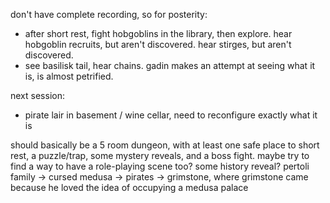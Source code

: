 don't have complete recording, so for posterity:

- after short rest, fight hobgoblins in the library, then explore. hear hobgoblin recruits, but aren't discovered. hear stirges, but aren't discovered. 
- see basilisk tail, hear chains. gadin makes an attempt at seeing what it is, is almost petrified.

next session:
- pirate lair in basement / wine cellar, need to reconfigure exactly what it is

should basically be a 5 room dungeon, with at least one safe place to short rest, a puzzle/trap, some mystery reveals, and a boss fight. maybe try to find a way to have a role-playing scene too? some history reveal? pertoli family -> cursed medusa -> pirates -> grimstone, where grimstone came because he loved the idea of occupying a medusa palace